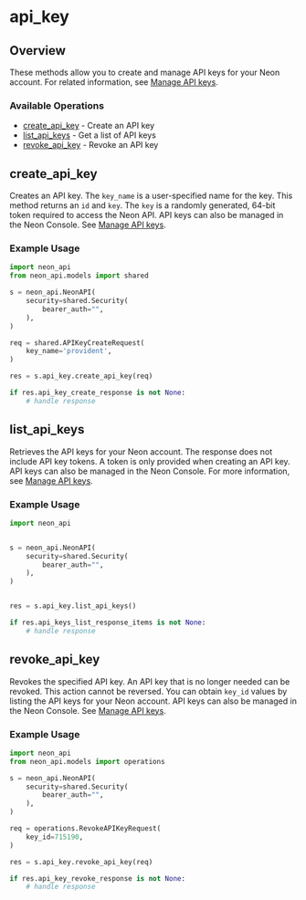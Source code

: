 # api_key

## Overview

These methods allow you to create and manage API keys for your Neon account. For related information, see [Manage API keys](https://neon.tech/docs/manage/api-keys).

### Available Operations

* [create_api_key](#create_api_key) - Create an API key
* [list_api_keys](#list_api_keys) - Get a list of API keys
* [revoke_api_key](#revoke_api_key) - Revoke an API key

## create_api_key

Creates an API key.
The `key_name` is a user-specified name for the key.
This method returns an `id` and `key`. The `key` is a randomly generated, 64-bit token required to access the Neon API.
API keys can also be managed in the Neon Console.
See [Manage API keys](https://neon.tech/docs/manage/api-keys/).


### Example Usage

```python
import neon_api
from neon_api.models import shared

s = neon_api.NeonAPI(
    security=shared.Security(
        bearer_auth="",
    ),
)

req = shared.APIKeyCreateRequest(
    key_name='provident',
)

res = s.api_key.create_api_key(req)

if res.api_key_create_response is not None:
    # handle response
```

## list_api_keys

Retrieves the API keys for your Neon account.
The response does not include API key tokens. A token is only provided when creating an API key.
API keys can also be managed in the Neon Console.
For more information, see [Manage API keys](https://neon.tech/docs/manage/api-keys/).


### Example Usage

```python
import neon_api


s = neon_api.NeonAPI(
    security=shared.Security(
        bearer_auth="",
    ),
)


res = s.api_key.list_api_keys()

if res.api_keys_list_response_items is not None:
    # handle response
```

## revoke_api_key

Revokes the specified API key.
An API key that is no longer needed can be revoked.
This action cannot be reversed.
You can obtain `key_id` values by listing the API keys for your Neon account.
API keys can also be managed in the Neon Console.
See [Manage API keys](https://neon.tech/docs/manage/api-keys/).


### Example Usage

```python
import neon_api
from neon_api.models import operations

s = neon_api.NeonAPI(
    security=shared.Security(
        bearer_auth="",
    ),
)

req = operations.RevokeAPIKeyRequest(
    key_id=715190,
)

res = s.api_key.revoke_api_key(req)

if res.api_key_revoke_response is not None:
    # handle response
```
